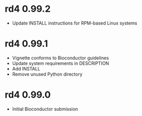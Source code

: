 # rd4 0.99.2

* Update INSTALL instructions for RPM-based Linux systems

# rd4 0.99.1

* Vignette conforms to Bioconductor guidelines
* Update system requirements in DESCRIPTION
* Add INSTALL
* Remove unused Python directory

# rd4 0.99.0

* Initial Bioconductor submission
